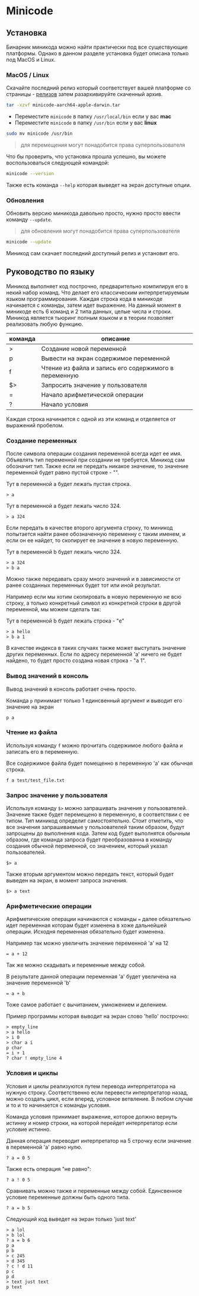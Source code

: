 # Minicode

## Установка

Бинарник миникода можно найти практически под все существующие платформы. Однако в данном разделе установка будет описана только под MacOS и Linux.

### MacOS / Linux

Скачайте последний релиз который соответствует вашей платформе со страницы - [релизов](https://github.com/leonovk/minicode/releases) затем разархивируйте скаченный архив.

```bash
tar -xzvf minicode-aarch64-apple-darwin.tar
```

- Переместите `minicode` в папку `/usr/local/bin` если у вас **mac**
- Переместите `minicode` в папку `/usr/bin` если у вас **linux**

```bash
sudo mv minicode /usr/bin
```

> для перемещения могут понадобится права суперпользователя

Что бы проверить, что установка прошла успешно, вы можете воспользоваться следующей командой:

```bash
minicode --version
```

Также есть команда `--help` которая выведет на экран доступные опции.

### Обновления

Обновить версию миникода давольно просто, нужно просто ввести команду `--update`.

> для обновления могут понадобится права суперпользователя

```bash
minicode --update
```

Миникод сам скачает последний доступный релиз и установит его.

## Руководство по языку

Миникод выполняет код построчно, предварительно компилируя его в некий набор команд. Что делает его классическим интерпретируемым языком программирования. Каждая строка кода в миникоде начинается с команды, затем идет выражение. На данный момент в миникоде есть 6 команд и 2 типа данных, целые числа и строки. Миникод является тьюринг полным языком и в теории позволяет реализовать любую функцию.

| команда | описание |
|----------|----------|
| >    | Создание новой переменной  |
| p    | Вывести на экран содержимое переменной   |
| f    | Чтение из файла и запись его содержимого в переменную  |
| $>   | Запросить значение у пользователя |
| =    | Начало арифметической операции |
| ?    | Начало условия |

Каждая строка начинается с одной из эти команд и отделяется от выражений пробелом.

### Создание переменных

После символа операции создания переменной всегда идет ее имя. Объявлять тип переменной при создании не требуется. Миникод сам обозначит тип. Также если не передать никакое значение, то значение переменной будет равно пустой строке - "".

Тут в переменной a будет лежать пустая строка.

```mc
> a
```

Тут в переменной a будет лежать число 324.

```mc
> a 324
```

Если передать в качестве второго аргумента строку, то миникод попытается найти ранее обозначенную переменну с таким именем, и если он ее найдет, то скопирует ее значение в новую переменную.

Тут в переменной b будет лежать число 324.

```mc
> a 324
> b a
```

Можно также передавать сразу много значений и в зависимости от ранее созданных переменных будет тот или иной результат.

Например если мы хотим скопировать в новую переменную не всю строку, а только конкретный символ из конкретной строки в другой переменной, мы можем сделать так:

Тут в переменной b будет лежать строка - "e"

```mc
> a hello
> b a 1
```

В качестве индекса в таких случаях также может выступать значение других переменных. Если по адресу переменной 'a' ничего не будет найдено, то будет просто создана новая строка - "a 1".

### Вывод значений в консоль

Вывод значений в консоль работает очень просто.

Команда `p` принимает только 1 единсвенный аргумент и выводит его значение на экран

```mc
p a
```

### Чтение из файла

Используя команду `f` можно прочитать содержимое любого файла и записать его в переменную.

Все содержимое файла будет помещенно в переменную 'a' как обычная строка.

```mc
f a test/test_file.txt
```

### Запрос значение у пользователя

Используя команду `$>` можно запрашивать значения у пользователей. Значение также будет перемещено в переменную, в соответствии с ее типом. Тип миникод определит самостоятельно. Стоит отметить, что все значения запрашиваемые у пользователей таким образом, будут запрощены до выполнения кода. Затем код будет выполнятся обычным образом, где команда запроса будет преобразованна в команду создания обычной переменной, со значением, который указал пользователей.

```mc
$> a
```

Также вторым аргументом можно передать текст, который будет выведен на экран, в момент запроса значения.

```mc
$> a text
```

### Арифметические операции

Арифметические операции начинаются с команды `=` далее обязательно идет переменная которам будет изменена в хоже дальнейшей операции. Исходня переменная обязательно будет изменена.

Например так можно увеличить значение переменной 'a' на 12

```mc
= a + 12
```

Так же можно скадывать и переменные между собой.

В результате данной операции переменная 'a' будет увеличена на значение переменной 'b'

```mc
= a + b
```

Тоже самое работает с вычитанием, умножением и делением.

Пример программы которая выводит на экран слово 'hello' построчно:

```mc
> empty_line
> a hello
> i 0
> char a i
p char
= i + 1
? char ! empty_line 4
```

### Условия и циклы

Условия и циклы реализуются путем перевода интерпретатора на нужную строку. Соответственно если перевести интерпретатор назад, можно создать цикл, если вперед, условное ветвление.
В любом случае и то и то начинается с команды условия.

Команда условия принимает выражение, которое должно вернуть истинну и номер строки, на которой перейдет интерпретатор если условие истинно.

Данная операция переводит интерпретатор на 5 строчку если значение в переменной 'a' равно нулю.

```mc
? a = 0 5
```

Также есть операция "не равно":

```mc
? a ! 0 5
```

Сравнивать можно также и переменные между собой. Единсвенное условие переменные должны быть одного типа.

```mc
? a = b 5
```

Следующий код выведет на экран только 'just text'

```mc
> a lol
> b lol
? a = b 6
p a
p b
> c 245
> d 345
? c ! d 11
p c
p d
> text just text
p text
```
